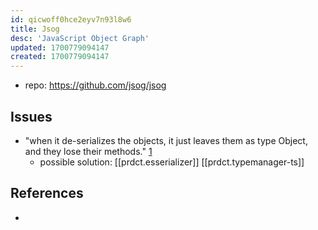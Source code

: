 ```yaml
---
id: qicwoff0hce2eyv7n93l8w6
title: Jsog
desc: 'JavaScript Object Graph'
updated: 1700779094147
created: 1700779094147
---
```


- repo: https://github.com/jsog/jsog


## Issues

- "when it de-serializes the objects, it just leaves them as type Object, and they lose their methods." [1]
  - possible solution: [[prdct.esserializer]] [[prdct.typemanager-ts]]

## References

- [1]: https://stackoverflow.com/questions/71004835/serializing-an-object-in-typescript-with-methods-and-a-cyclical-reference-graph